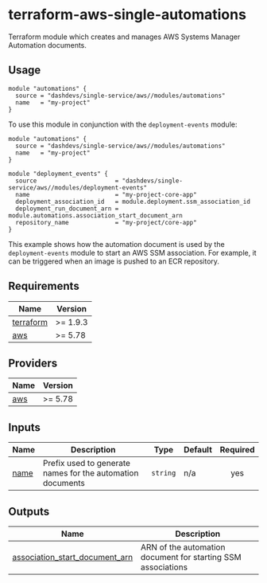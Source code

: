 # terraform-aws-single-automations

Terraform module which creates and manages AWS Systems Manager Automation documents.

## Usage

```
module "automations" {
  source = "dashdevs/single-service/aws//modules/automations"
  name   = "my-project"
}
```

To use this module in conjunction with the `deployment-events` module:

```
module "automations" {
  source = "dashdevs/single-service/aws//modules/automations"
  name   = "my-project"
}

module "deployment_events" {
  source                      = "dashdevs/single-service/aws//modules/deployment-events"
  name                        = "my-project-core-app"
  deployment_association_id   = module.deployment.ssm_association_id
  deployment_run_document_arn = module.automations.association_start_document_arn
  repository_name             = "my-project/core-app"
}
```

This example shows how the automation document is used by the `deployment-events` module to start an AWS SSM association. For example, it can be triggered when an image is pushed to an ECR repository.

<!-- markdownlint-restore -->
<!-- markdownlint-disable -->
## Requirements

| Name | Version |
|------|---------|
| <a name="requirement_terraform"></a> [terraform](#requirement\_terraform) | >= 1.9.3 |
| <a name="requirement_aws"></a> [aws](#requirement\_aws) | >= 5.78 |

## Providers

| Name | Version |
|------|---------|
| <a name="provider_aws"></a> [aws](#provider\_aws) | >= 5.78 |

## Inputs

| Name | Description | Type | Default | Required |
|------|-------------|------|---------|:--------:|
| <a name="input_name"></a> [name](#input\_name) | Prefix used to generate names for the automation documents | `string` | n/a | yes |

## Outputs

| Name | Description |
|------|-------------|
| <a name="output_association_start_document_arn"></a> [association\_start\_document\_arn](#output\_association\_start\_document\_arn) | ARN of the automation document for starting SSM associations |
